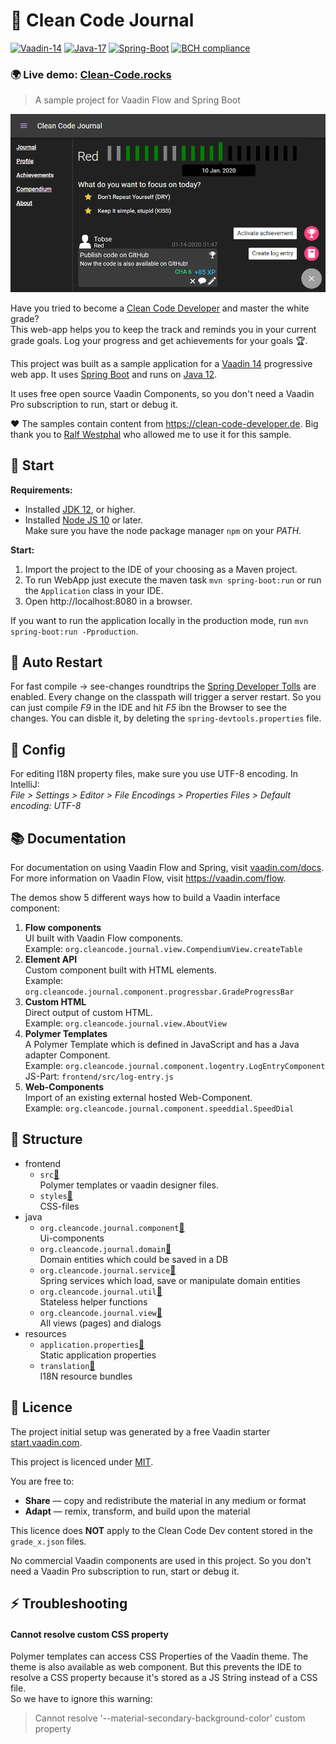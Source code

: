 # 📓 Clean Code Journal
[![Vaadin-14](https://img.shields.io/badge/Vaadin-14.8.5-blue.svg?style=flat)](https://vaadin.com/)
[![Java-17](https://img.shields.io/badge/Java-12-red.svg?style=flat&logo=Java&logoColor=white)](https://www.oracle.com/technetwork/java/javase/12-relnote-issues-5211422.html)
[![Spring-Boot](https://img.shields.io/badge/Spring_Boot-2.6.4-6DB33F.svg?style=flat&logo=Springt&logoColor=white)](https://vaadin.com/)
[![BCH compliance](https://bettercodehub.com/edge/badge/TobseF/CleanCodeDeveloperJournal?branch=dev)](https://bettercodehub.com/)

### 🌍 Live demo: [Clean-Code.rocks](http://clean-code.rocks)

> A sample project for Vaadin Flow and Spring Boot

[![Screenshot](https://raw.githubusercontent.com/TobseF/CleanCodeDeveloperJournal/gh-pages/image/screenshot.png)](http://clean-code.rocks)

Have you tried to become a [Clean Code Developer](https://clean-code-developer.de/) and master the white grade?  
This web-app helps you to keep the track and reminds you in your current grade goals.
Log your progress and get achievements for your goals 🏆.

This project was built as a sample application for a [Vaadin 14](https://vaadin.com/) progressive web app. 
It uses [Spring Boot](https://spring.io/projects/spring-boot) and runs on [Java 12](https://jdk.java.net/13/).

It uses free open source Vaadin Components, so you don't need a Vaadin Pro subscription to run, start or debug it. 

❤ The samples contain content from https://clean-code-developer.de. 
  Big thank you to [Ralf Westphal](https://ralfw.de/) who allowed me to use it for this sample. 
  
## 🚀 Start

**Requirements:**
 * Installed [JDK 12](https://jdk.java.net/13/), or higher.
 * Installed [Node JS 10](https://nodejs.org/en/download/) or later.  
   Make sure you have the node package manager `npm` on your _PATH_.

**Start:**
 1. Import the project to the IDE of your choosing as a Maven project.  
 2. To run WebApp just execute the maven task `mvn spring-boot:run` or run the `Application` class in your IDE.  
 3. Open http://localhost:8080 in a browser.

If you want to run the application locally in the production mode, run `mvn spring-boot:run -Pproduction`.

## 🔁 Auto Restart
For fast compile -> see-changes roundtrips the 
[Spring Developer Tolls](https://docs.spring.io/spring-boot/docs/1.5.16.RELEASE/reference/html/using-boot-devtools.html)
are enabled. Every change on the classpath will trigger a server restart. So you can just compile _F9_ in the IDE and 
hit _F5_ ibn the Browser to see the changes. You can disble it, by deleting the `spring-devtools.properties` file.

## 🔧 Config
For editing I18N property files, make sure you use UTF-8 encoding. In IntelliJ:  
_File > Settings > Editor > File Encodings > Properties Files > Default encoding: UTF-8_ 

## 📚 Documentation

For documentation on using Vaadin Flow and Spring, visit [vaadin.com/docs](https://vaadin.com/docs/flow/spring/tutorial-spring-basic.html).  
For more information on Vaadin Flow, visit https://vaadin.com/flow.

The demos show 5 different ways how to build a Vaadin interface component:

1. **Flow components**  
   UI built with Vaadin Flow components.  
   Example: `org.cleancode.journal.view.CompendiumView.createTable`
2. **Element API**  
   Custom component built with HTML elements.  
   Example: `org.cleancode.journal.component.progressbar.GradeProgressBar`
3. **Custom HTML**  
   Direct output of custom HTML.  
   Example: `org.cleancode.journal.view.AboutView`
4. **Polymer Templates**  
   A Polymer Template which is defined in JavaScript and has a Java adapter Component.  
   Example: `org.cleancode.journal.component.logentry.LogEntryComponent`  
   JS-Part: `frontend/src/log-entry.js`
5. **Web-Components**  
   Import of an existing external hosted Web-Component.  
   Example: `org.cleancode.journal.component.speeddial.SpeedDial`

## 📁 Structure
 * frontend
   * `src`[📎](/frontend/src)  
   Polymer templates or vaadin designer files.
   * `styles`[📎](/frontend/styles)  
   CSS-files
 * java
    * `org.cleancode.journal.component`[📎](/src/main/java/org/cleancode/journal/component)  
    Ui-components
    * `org.cleancode.journal.domain`[📎](/src/main/java/org/cleancode/journal/domain)  
    Domain entities which could be saved in a DB
    * `org.cleancode.journal.service`[📎](/src/main/java/org/cleancode/journal/service)  
    Spring services which load, save or manipulate domain entities
    * `org.cleancode.journal.util`[📎](/src/main/java/org/cleancode/journal/util)  
    Stateless helper functions  
    * `org.cleancode.journal.view`[📎](/src/main/java/org/cleancode/journal/view)  
    All views (pages) and dialogs       
* resources
   * `application.properties`[📎](/src/main/resources/application.properties)  
   Static application properties
   * `translation`[📎](/src/main/resources/translation_en.properties)  
   I18N resource bundles

## 📜 Licence
The project initial setup was generated by a free Vaadin starter [start.vaadin.com](https://vaadin.com/start/latest).

This project is licenced under [MIT](https://github.com/TobseF/CleanCodeDeveloperJournal/blob/dev/LICENSE.txt).  
  
You are free to:
 * **Share** — copy and redistribute the material in any medium or format
 * **Adapt** — remix, transform, and build upon the material

This licence does **NOT** apply to the Clean Code Dev content stored in the `grade_x.json` files.
 
No commercial Vaadin components are used in this project. So you don't need a Vaadin Pro subscription to run, start or debug it.

## ⚡ Troubleshooting

#### Cannot resolve custom CSS property
Polymer templates can access CSS Properties of the Vaadin theme.
The theme is also available as web component. But this prevents the IDE to resolve a CSS property because it's stored as a JS String instead of a CSS file.  
So we have to ignore this warning:  
> Cannot resolve '--material-secondary-background-color' custom property
 